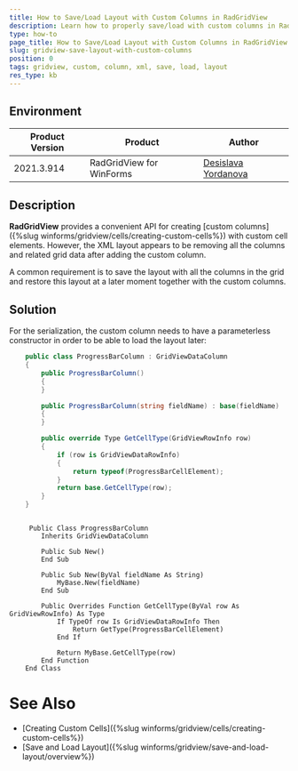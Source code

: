 ```yaml
---
title: How to Save/Load Layout with Custom Columns in RadGridView
description: Learn how to properly save/load with custom columns in RadGridView.
type: how-to
page_title: How to Save/Load Layout with Custom Columns in RadGridView
slug: gridview-save-layout-with-custom-columns
position: 0
tags: gridview, custom, column, xml, save, load, layout
res_type: kb
---
```


## Environment
 
|Product Version|Product|Author|
|----|----|----|
|2021.3.914|RadGridView for WinForms|[Desislava Yordanova](https://www.telerik.com/blogs/author/desislava-yordanova)|
 
## Description

**RadGridView** provides a convenient API for creating [custom columns]({%slug winforms/gridview/cells/creating-custom-cells%}) with custom cell elements. However, the XML layout appears to be removing all the columns and related grid data after adding the custom column.

A common requirement is to save the layout with all the columns in the grid and restore this layout at a later moment together with the custom columns. 

## Solution 

For the serialization, the custom column needs to have a parameterless constructor in order to be able to load the layout later:
  

````C#
    public class ProgressBarColumn : GridViewDataColumn
    {
        public ProgressBarColumn()
        {
        }

        public ProgressBarColumn(string fieldName) : base(fieldName)
        {
        }

        public override Type GetCellType(GridViewRowInfo row)
        {
            if (row is GridViewDataRowInfo)
            {
                return typeof(ProgressBarCellElement);
            }
            return base.GetCellType(row);
        }
    }

````
````VB.NET

     Public Class ProgressBarColumn
        Inherits GridViewDataColumn

        Public Sub New()
        End Sub

        Public Sub New(ByVal fieldName As String)
            MyBase.New(fieldName)
        End Sub

        Public Overrides Function GetCellType(ByVal row As GridViewRowInfo) As Type
            If TypeOf row Is GridViewDataRowInfo Then
                Return GetType(ProgressBarCellElement)
            End If

            Return MyBase.GetCellType(row)
        End Function
    End Class

```` 

# See Also

* [Creating Custom Cells]({%slug winforms/gridview/cells/creating-custom-cells%}) 
* [Save and Load Layout]({%slug winforms/gridview/save-and-load-layout/overview%})





    
   
  
    
 
